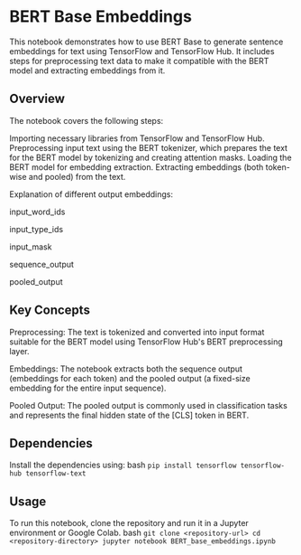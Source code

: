 # BERT Base Embeddings

This notebook demonstrates how to use BERT Base to generate sentence embeddings for text using TensorFlow and TensorFlow Hub. It includes steps for preprocessing text data to make it compatible with the BERT model and extracting embeddings from it.

## Overview

The notebook covers the following steps:

Importing necessary libraries from TensorFlow and TensorFlow Hub.
Preprocessing input text using the BERT tokenizer, which prepares the text for the BERT model by tokenizing and creating attention masks.
Loading the BERT model for embedding extraction.
Extracting embeddings (both token-wise and pooled) from the text.

Explanation of different output embeddings:

  input_word_ids
  
  input_type_ids
  
  input_mask
  
  sequence_output
  
  pooled_output
  
## Key Concepts

Preprocessing: The text is tokenized and converted into input format suitable for the BERT model using TensorFlow Hub's BERT preprocessing layer.

Embeddings: The notebook extracts both the sequence output (embeddings for each token) and the pooled output (a fixed-size embedding for the entire input sequence).

Pooled Output: The pooled output is commonly used in classification tasks and represents the final hidden state of the [CLS] token in BERT.

## Dependencies

Install the dependencies using:
bash
`pip install tensorflow tensorflow-hub tensorflow-text`

## Usage
To run this notebook, clone the repository and run it in a Jupyter environment or Google Colab.
bash
`git clone <repository-url>
cd <repository-directory>
jupyter notebook BERT_base_embeddings.ipynb`
